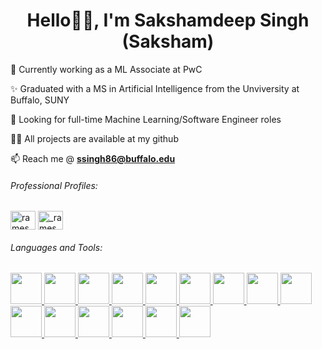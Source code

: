 
<h1 align="center">Hello👋🏽, I'm Sakshamdeep Singh (Saksham)</h1>

🔭 Currently working as a ML Associate at PwC

✨ Graduated with a MS in Artificial Intelligence from the Unviversity at Buffalo, SUNY

💞️ Looking for full-time Machine Learning/Software Engineer roles

👨‍💻 All projects are available at my github <!-- add portfolio link later -->

📫 Reach me @ **ssingh86@buffalo.edu**

<h6 align="left">Professional Profiles:</h6>
<p align="left">
<a href="https://www.linkedin.com/in/sakshamdeep-singh" target="blank"><img align="center" src="https://raw.githubusercontent.com/rahuldkjain/github-profile-readme-generator/master/src/images/icons/Social/linked-in-alt.svg" alt="rameshpav1321" height="30" width="40" /></a>
<a href="https://www.leetcode.com/saksham_sds" target="blank"><img align="center" src="https://raw.githubusercontent.com/rahuldkjain/github-profile-readme-generator/master/src/images/icons/Social/leet-code.svg" alt="_rameshpav1321" height="30" width="40" /></a>
</p>

<!---
<h3 align="left">Languages:</h3>
    <a href="https://www.python.org" target="_blank" rel="noreferrer"> 
            <img src="https://cdn.jsdelivr.net/gh/devicons/devicon/icons/python/python-original-wordmark.svg" width="50" height="50"/> </a>
    <a href="https://www.java.com/en/" target="_blank" rel="noreferrer"> 
            <img src="https://cdn.jsdelivr.net/gh/devicons/devicon/icons/java/java-original-wordmark.svg"  width="50" height="50"/> </a>
    <a href="https://developer.mozilla.org/en-US/docs/Web/JavaScript" target="_blank" rel="noreferrer"> 
            <img src="https://cdn.jsdelivr.net/gh/devicons/devicon/icons/javascript/javascript-plain.svg"  width="50" height="50"/> </a>
    <a href="https://developer.mozilla.org/en-US/docs/Web/HTML" target="_blank" rel="noreferrer"> 
            <img src="https://cdn.jsdelivr.net/gh/devicons/devicon/icons/html5/html5-plain-wordmark.svg" width="50" height="50"/> </a>
    <a href="https://developer.mozilla.org/en-US/docs/Web/CSS" target="_blank" rel="noreferrer"> 
                        <img src="https://cdn.jsdelivr.net/gh/devicons/devicon/icons/css3/css3-plain-wordmark.svg"   width="50" height="50"/> </a>

<h3 align="left">Frameworks:</h3>
    <a href="https://www.pytorch.org/" target="_blank" rel="noreferrer"> 
            <img src="https://cdn.jsdelivr.net/gh/devicons/devicon/icons/pytorch/pytorch-plain-wordmark.svg" width="50" height="50"/> </a>
    <a href="https://www.tensorflow.org/" target="_blank" rel="noreferrer"> 
            <img src="https://cdn.jsdelivr.net/gh/devicons/devicon/icons/tensorflow/tensorflow-original.svg"  width="50" height="50"/> </a>
    <a href="https://jupyter.org/" target="_blank" rel="noreferrer"> 
            <img src="https://cdn.jsdelivr.net/gh/devicons/devicon/icons/jupyter/jupyter-original-wordmark.svg"  width="50" height="50"/> </a>
    <a href="https://www.anaconda.com/download" target="_blank" rel="noreferrer"> 
            <img src="https://cdn.jsdelivr.net/gh/devicons/devicon/icons/anaconda/anaconda-original-wordmark.svg"  width="50" height="50"/> </a>

<h3 align="left">Databases:</h3>
    <a href="https://www.mongodb.com/" target="_blank" rel="noreferrer"> 
            <img src="https://cdn.jsdelivr.net/gh/devicons/devicon/icons/mongodb/mongodb-original-wordmark.svg"   width="50" height="50"/> </a>
--->

<h6 align="left">Languages and Tools:</h6>
<p align="left"> 
    <a href="https://www.python.org" target="_blank" rel="noreferrer"> 
            <img src="https://cdn.jsdelivr.net/gh/devicons/devicon/icons/python/python-original-wordmark.svg" width="50" height="50"/> </a>
    <a href="https://www.pytorch.org/" target="_blank" rel="noreferrer"> 
            <img src="https://cdn.jsdelivr.net/gh/devicons/devicon/icons/pytorch/pytorch-plain-wordmark.svg" width="50" height="50"/> </a>
    <a href="https://www.tensorflow.org/" target="_blank" rel="noreferrer"> 
            <img src="https://cdn.jsdelivr.net/gh/devicons/devicon/icons/tensorflow/tensorflow-original.svg"  width="50" height="50"/> </a>
    <a href="https://jupyter.org/" target="_blank" rel="noreferrer"> 
            <img src="https://cdn.jsdelivr.net/gh/devicons/devicon/icons/jupyter/jupyter-original-wordmark.svg"  width="50" height="50"/> </a>
    <a href="https://www.anaconda.com/download" target="_blank" rel="noreferrer"> 
            <img src="https://cdn.jsdelivr.net/gh/devicons/devicon/icons/anaconda/anaconda-original-wordmark.svg"  width="50" height="50"/> </a>
    <a href="https://docs.opencv.org/4.x/index.html" target="_blank" rel="noreferrer"> 
            <img src="https://cdn.jsdelivr.net/gh/devicons/devicon/icons/opencv/opencv-original-wordmark.svg"   width="50" height="50"/> </a>
    <a href="https://www.java.com/en/" target="_blank" rel="noreferrer"> 
            <img src="https://cdn.jsdelivr.net/gh/devicons/devicon/icons/java/java-original-wordmark.svg"  width="50" height="50"/> </a>
    <a href="https://spring.io/" target="_blank" rel="noreferrer"> 
            <img src="https://cdn.jsdelivr.net/gh/devicons/devicon/icons/spring/spring-original-wordmark.svg"  width="50" height="50"/> </a>
    <a href="https://www.postgresql.org/" target="_blank" rel="noreferrer"> 
            <img src="https://cdn.jsdelivr.net/gh/devicons/devicon/icons/postgresql/postgresql-plain-wordmark.svg"  width="50" height="50"/> </a>
    <a href="https://www.mongodb.com/" target="_blank" rel="noreferrer"> 
            <img src="https://cdn.jsdelivr.net/gh/devicons/devicon/icons/mongodb/mongodb-original-wordmark.svg"   width="50" height="50"/> </a>
    <a href="https://developer.mozilla.org/en-US/docs/Web/JavaScript" target="_blank" rel="noreferrer"> 
            <img src="https://cdn.jsdelivr.net/gh/devicons/devicon/icons/javascript/javascript-plain.svg"  width="50" height="50"/> </a>
    <a href="https://ubuntu.com/" target="_blank" rel="noreferrer"> 
            <img src="https://cdn.jsdelivr.net/gh/devicons/devicon/icons/ubuntu/ubuntu-plain-wordmark.svg"  width="50" height="50"/> </a>
    <a href="https://developer.mozilla.org/en-US/docs/Web/HTML" target="_blank" rel="noreferrer"> 
            <img src="https://cdn.jsdelivr.net/gh/devicons/devicon/icons/html5/html5-plain-wordmark.svg" width="50" height="50"/> </a>
    <a href="https://developer.mozilla.org/en-US/docs/Web/CSS" target="_blank" rel="noreferrer"> 
            <img src="https://cdn.jsdelivr.net/gh/devicons/devicon/icons/css3/css3-plain-wordmark.svg"   width="50" height="50"/> </a>
    <a href="https://bitbucket.org/product" target="_blank" rel="noreferrer"> 
            <img src="https://cdn.jsdelivr.net/gh/devicons/devicon/icons/bitbucket/bitbucket-original-wordmark.svg"    width="50" height="50"/> </a>
 </p>


<!---
sakshamsds/sakshamsds is a ✨ special ✨ repository because its `README.md` (this file) appears on your GitHub profile.
You can click the Preview link to take a look at your changes.
https://devicon.dev/
--->

